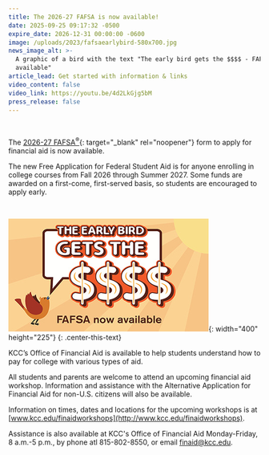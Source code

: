 ```yaml
---
title: The 2026-27 FAFSA is now available!
date: 2025-09-25 09:17:32 -0500
expire_date: 2026-12-31 00:00:00 -0600
image: /uploads/2023/fafsaearlybird-580x700.jpg
news_image_alt: >-
  A graphic of a bird with the text "The early bird gets the $$$$ - FAFSA now
  available"
article_lead: Get started with information & links
video_content: false
video_link: https://youtu.be/4d2LkGjg5bM
press_release: false
---
```

&nbsp;

The [2026-27 FAFSA<sup>®</sup>](https://studentaid.gov/h/apply-for-aid/fafsa){: target="_blank" rel="noopener"} form to apply for financial aid is now available.

The new Free Application for Federal Student Aid is for anyone enrolling in college courses from Fall 2026 through Summer 2027. Some funds are awarded on a first-come, first-served basis, so students are encouraged to apply early.

&nbsp;

![A graphic of a bird with the text &quot;The early bird gets the $$$$ - FAFSA now available&quot;](/uploads/2023/fafsaearlybird-400x225-1.jpg){: width="400" height="225"}
{: .center-this-text}

KCC’s Office of Financial Aid is available to help students understand how to pay for college with various types of aid.

All students and parents are welcome to attend an upcoming financial aid workshop. Information and assistance with the Alternative Application for Financial Aid for non-U.S. citizens will also be available.

Information on times, dates and locations for the upcoming workshops is at [www.kcc.edu/finaidworkshops](http://www.kcc.edu/finaidworkshops).

Assistance is also available at KCC's Office of Financial Aid Monday-Friday, 8 a.m.-5 p.m., by phone atl 815-802-8550, or email [finaid@kcc.edu](mailto:finaid@kcc.edu).